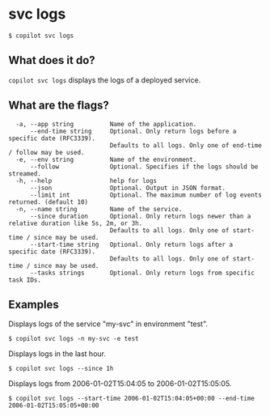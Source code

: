 # svc logs
```console
$ copilot svc logs
```

## What does it do?

`copilot svc logs` displays the logs of a deployed service.

## What are the flags?

```
  -a, --app string          Name of the application.
      --end-time string     Optional. Only return logs before a specific date (RFC3339).
                            Defaults to all logs. Only one of end-time / follow may be used.
  -e, --env string          Name of the environment.
      --follow              Optional. Specifies if the logs should be streamed.
  -h, --help                help for logs
      --json                Optional. Output in JSON format.
      --limit int           Optional. The maximum number of log events returned. (default 10)
  -n, --name string         Name of the service.
      --since duration      Optional. Only return logs newer than a relative duration like 5s, 2m, or 3h.
                            Defaults to all logs. Only one of start-time / since may be used.
      --start-time string   Optional. Only return logs after a specific date (RFC3339).
                            Defaults to all logs. Only one of start-time / since may be used.
      --tasks strings       Optional. Only return logs from specific task IDs.
```

## Examples 

Displays logs of the service "my-svc" in environment "test".

```console
$ copilot svc logs -n my-svc -e test
```

Displays logs in the last hour.

```console
$ copilot svc logs --since 1h
```

Displays logs from 2006-01-02T15:04:05 to 2006-01-02T15:05:05.

```console
$ copilot svc logs --start-time 2006-01-02T15:04:05+00:00 --end-time 2006-01-02T15:05:05+00:00
```
